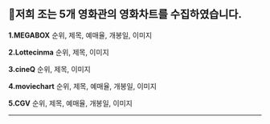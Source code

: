 ## 🍿저희 조는 5개 영화관의 영화차트를 수집하였습니다.


**1.MEGABOX**
순위, 제목, 예매율, 개봉일, 이미지

**2.Lottecinma**
순위, 제목, 이미지

**3.cineQ**
순위, 제목, 이미지

**4.moviechart**
순위, 제목, 예매율, 개봉일, 이미지

**5.CGV**
순위, 제목, 예매율, 개봉일, 이미지

---
